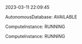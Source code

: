 2023-03-11 22:09:45

AutonomousDatabase: AVAILABLE

ComputeInstance: RUNNING

ComputeInstance: RUNNING